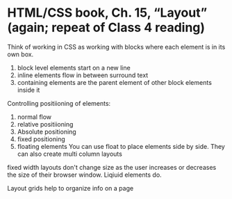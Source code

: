 # HTML/CSS book, Ch. 15, “Layout” (again; repeat of Class 4 reading)
Think of working in CSS as working with blocks where each element is in its own box.  

1. block level elements start on a new line
2. inline elements flow in between surround text
3. containing elements are the parent element of other block elements inside it

Controlling positiioning of elements:
1. normal flow
2. relative positiioning
3. Absolute positioning
4. fixed positioning
5. floating elements
 You can use float to place elements side by side.  They can also create multi column layouts

 fixed width layouts don't change size as the user increases or decreases the size of their browser window.  Liqiuid elements do.

 Layout grids help to organize info on a page

 


